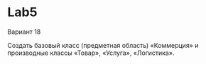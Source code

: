 # Lab5
Вариант 18

Создать базовый класс (предметная область) «Коммерция» и производные классы «Товар», «Услуга», «Логистика».
